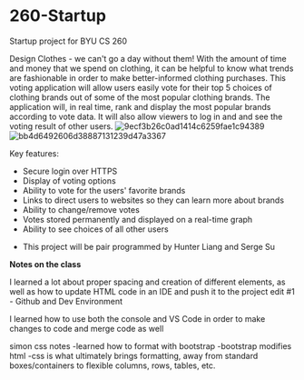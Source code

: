 # 260-Startup
Startup project for BYU CS 260

Design
Clothes - we can't go a day without them! With the amount of time and money that we spend on clothing, it can be helpful to know what trends are fashionable in order to make better-informed clothing purchases. This voting application will allow users easily vote for their top 5 choices of clothing brands out of some of the most popular clothing brands. The application will, in real time, rank and display the most popular brands according to vote data. It will also allow viewers to log in and and see the voting result of other users. 
![9ecf3b26c0ad1414c6259fae1c94389](https://user-images.githubusercontent.com/40726787/215228147-a1e060b3-d2d5-46d1-8b9c-a9c5a4b34e74.jpg)
![bb4d6492606d38887131239d47a3367](https://user-images.githubusercontent.com/40726787/215228153-14d0f83b-cb5f-429c-b846-613e1860df00.jpg)


Key features:
- Secure login over HTTPS
- Display of voting options
- Ability to vote for the users' favorite brands
- Links to direct users to websites so they can learn more about brands
- Ability to change/remove votes
- Votes stored permanently and displayed on a real-time graph
- Ability to see choices of all other users

* This project will be pair programmed by Hunter Liang and Serge Su




**Notes on the class**

I learned a lot about proper spacing and creation of different elements, as well as how to update HTML code in an IDE and push it to the project
edit #1 - Github and Dev Environment

I learned how to use both the console and VS Code in order to make changes to code and merge code as well

simon css notes -learned how to format with bootstrap -bootstrap modifies html -css is what ultimately brings formatting, away from standard boxes/containers to flexible columns, rows, tables, etc.
